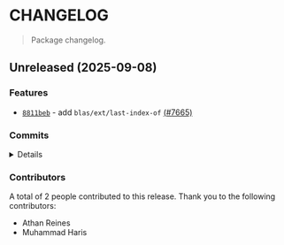 # CHANGELOG

> Package changelog.

<section class="release" id="unreleased">

## Unreleased (2025-09-08)

<section class="features">

### Features

-   [`8811beb`](https://github.com/stdlib-js/stdlib/commit/8811beb4ad993beb4e99401b5ec8a9f0df8e7569) - add `blas/ext/last-index-of` [(#7665)](https://github.com/stdlib-js/stdlib/pull/7665)

</section>

<!-- /.features -->

<section class="commits">

### Commits

<details>

-   [`15144b7`](https://github.com/stdlib-js/stdlib/commit/15144b70b6941fd5bc92ab6380b1a91e6bb82620) - **test:** add tests for full code coverage _(by Athan Reines)_
-   [`8811beb`](https://github.com/stdlib-js/stdlib/commit/8811beb4ad993beb4e99401b5ec8a9f0df8e7569) - **feat:** add `blas/ext/last-index-of` [(#7665)](https://github.com/stdlib-js/stdlib/pull/7665) _(by Muhammad Haris, Athan Reines, stdlib-bot)_

</details>

</section>

<!-- /.commits -->

<section class="contributors">

### Contributors

A total of 2 people contributed to this release. Thank you to the following contributors:

-   Athan Reines
-   Muhammad Haris

</section>

<!-- /.contributors -->

</section>

<!-- /.release -->

